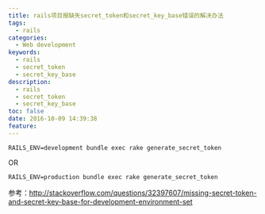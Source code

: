```yaml
---
title: rails项目报缺失secret_token和secret_key_base错误的解决办法
tags:
  - rails
categories:
  - Web development
keywords:
  - rails
  - secret_token
  - secret_key_base
description:
  - rails
  - secret_token
  - secret_key_base
toc: false
date: 2016-10-09 14:39:38
feature:
---
```


```
RAILS_ENV=development bundle exec rake generate_secret_token
```
OR
```
RAILS_ENV=production bundle exec rake generate_secret_token
```

参考：http://stackoverflow.com/questions/32397607/missing-secret-token-and-secret-key-base-for-development-environment-set


